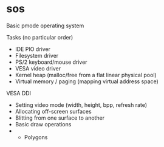 # sos
Basic pmode operating system

Tasks (no particular order)
- IDE PIO driver
- Filesystem driver
- PS/2 keyboard/mouse driver
- VESA video driver
- Kernel heap (malloc/free from a flat linear physical pool)
- Virtual memory / paging (mapping virtual address space)

VESA DDI
- Setting video mode (width, height, bpp, refresh rate)
- Allocating off-screen surfaces
- Blitting from one surface to another
- Basic draw operations
- - Polygons
